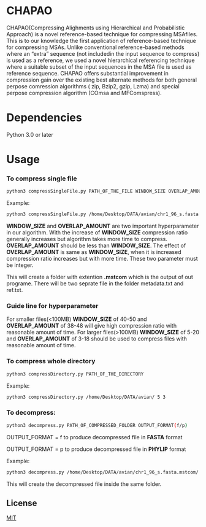 # CHAPAO
CHAPAO(Compressing  Alighments  using  Hierarchical  and  Probabilistic  Approach) is a novel reference-based technique for compressing MSAfiles.  This is to our knowledge the first application of reference-based technique for compressing MSAs. Unlike conventional reference-based methods where an “extra” sequence (not includedin the input sequence to compress) is used as a reference, we used a novel hierarchical referencing technique where a suitable subset of the input sequences in the MSA file is used as reference sequence. CHAPAO offers substantial improvement in compression gain over the existing best alternate methods for both general perpose comression algorithms ( zip, Bzip2, gzip, Lzma) and special perpose compression algorithm (COmsa and MFComspress).

# Dependencies 
Python 3.0 or later 

# Usage 

### To compress single file
```bash
python3 compressSingleFile.py PATH_OF_THE_FILE WINDOW_SIZE OVERLAP_AMOUNT
```
Example:
```bash
python3 compressSingleFile.py /home/Desktop/DATA/avian/chr1_96_s.fasta 30 28
```
**WINDOW_SIZE** and **OVERLAP_AMOUNT** are two important hyperparameter in our algorithm. With the increase of **WINDOW_SIZE** compression ratio generally increases but algorithm takes more time to compress. **OVERLAP_AMOUNT** should be less than **WINDOW_SIZE**. The effect of **OVERLAP_AMOUNT** is same as **WINDOW_SIZE**, when it is increased compression ratio increases but with more time. These two parameter must be integer.

This will create a folder with extention **.mstcom** which is the output of out programe. There will be two seprate file in the folder metadata.txt and ref.txt.
### Guide line for hyperparameter
For smaller files(<100MB) **WINDOW_SIZE** of 40-50 and **OVERLAP_AMOUNT** of 38-48 will give high compression ratio with reasonable amount of time.
For larger files(>100MB) **WINDOW_SIZE** of 5-20 and **OVERLAP_AMOUNT** of 3-18 should be used to compress files with reasonable amount of time.
### To compress whole directory
```bash
python3 compressDirectory.py PATH_OF_THE_DIRECTORY
```
Example:
```bash
python3 compressDirectory.py /home/Desktop/DATA/avian/ 5 3
```

### To decompress:

```bash
python3 decompress.py PATH_OF_COMPRESSED_FOLDER OUTPUT_FORMAT(f/p)
```
OUTPUT_FORMAT = f to produce decompressed file in **FASTA** format

OUTPUT_FORMAT = p to produce decompressed file in **PHYLIP** format

Example:
```bash
python3 decompress.py /home/Desktop/DATA/avian/chr1_96_s.fasta.mstcom/ f
```
This will create the decompressed file inside the same folder.

## License
[MIT](https://choosealicense.com/licenses/mit/)
